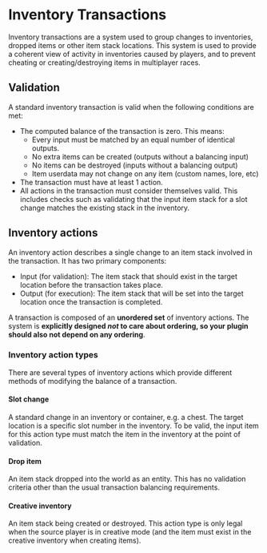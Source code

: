 # Inventory Transactions

Inventory transactions are a system used to group changes to inventories, dropped items or other item stack locations. This system is used to provide a coherent view of activity in inventories caused by players, and to prevent cheating or creating/destroying items in multiplayer races.

## Validation
A standard inventory transaction is valid when the following conditions are met:
- The computed balance of the transaction is zero. This means:
  - Every input must be matched by an equal number of identical outputs.
  - No extra items can be created (outputs without a balancing input)
  - No items can be destroyed (inputs without a balancing output)
  - Item userdata may not change on any item (custom names, lore, etc)
- The transaction must have at least 1 action.
- All actions in the transaction must consider themselves valid. This includes checks such as validating that the input item stack for a slot change matches the existing stack in the inventory.

## Inventory actions
An inventory action describes a single change to an item stack involved in the transaction.
It has two primary components:
- Input (for validation): The item stack that should exist in the target location before the transaction takes place.
- Output (for execution): The item stack that will be set into the target location once the transaction is completed.

A transaction is composed of an **unordered set** of inventory actions. The system is **explicitly designed _not_ to care about ordering, so your plugin should also not depend on any ordering**.

### Inventory action types
There are several types of inventory actions which provide different methods of modifying the balance of a transaction.

#### Slot change
A standard change in an inventory or container, e.g. a chest. The target location is a specific slot number in the inventory.
To be valid, the input item for this action type must match the item in the inventory at the point of validation.

#### Drop item
An item stack dropped into the world as an entity. This has no validation criteria other than the usual transaction balancing requirements.

#### Creative inventory
An item stack being created or destroyed. This action type is only legal when the source player is in creative mode (and the item must exist in the creative inventory when creating items).
